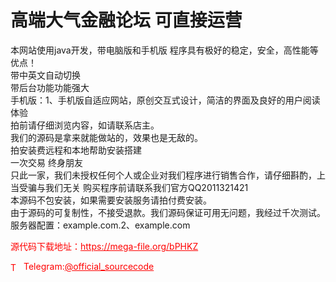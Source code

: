 # 高端大气金融论坛 可直接运营

本网站使用java开发，带电脑版和手机版 程序具有极好的稳定，安全，高性能等优点！<br>带中英文自动切换<br>带后台功能功能强大<br>手机版：1、手机版自适应网站，原创交互式设计，简洁的界面及良好的用户阅读体验<br>拍前请仔细浏览内容，如请联系店主。<br>我们的源码是拿来就能做站的，效果也是无敌的。<br>拍安装费远程和本地帮助安装搭建<br>一次交易 终身朋友<br>只此一家，我们未授权任何个人或企业对我们程序进行销售合作，请仔细斟酌，上当受骗与我们无关 购买程序前请联系我们官方QQ2011321421<br>本源码不包安装，如果需要安装服务请拍付费安装。<br>由于源码的可复制性，不接受退款。我们源码保证可用无问题，我经过千次测试。<br>服务器配置：example.com.2、example.com<br>


<p style="color: red;">源代码下载地址：<a href="https://mega-file.org/bPHKZ" style="color: red;">https://mega-file.org/bPHKZ</a></p><p style="color: red;"><img src="https://cdn-icons-png.flaticon.com/512/2111/2111646.png" alt="Telegram Icon" style="width: 16px; vertical-align: middle; margin-right: 5px;">Telegram:<a href="https://t.me/official_sourcecode" style="color: red;">@official_sourcecode</a></p>